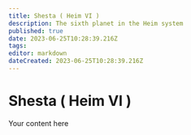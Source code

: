 ```yaml
---
title: Shesta ( Heim VI )
description: The sixth planet in the Heim system
published: true
date: 2023-06-25T10:28:39.216Z
tags: 
editor: markdown
dateCreated: 2023-06-25T10:28:39.216Z
---
```


# Shesta ( Heim VI )
Your content here